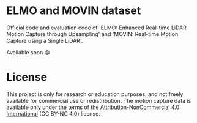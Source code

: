 # ELMO and MOVIN dataset

Official code and evaluation code of 'ELMO: Enhanced Real-time LiDAR Motion Capture through Upsampling' and 'MOVIN: Real-time Motion Capture using a Single LiDAR'.

Available soon 😁


# License
This project is only for research or education purposes, and not freely available for commercial use or redistribution. 
The motion capture data is available only under the terms of the [Attribution-NonCommercial 4.0 International](https://creativecommons.org/licenses/by-nc/4.0/legalcode) (CC BY-NC 4.0) license.
